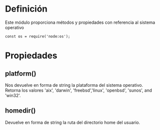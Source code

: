 # Definición 
Este módulo proporciona métodos y propiedades con referencia al sistema operativo

```
const os = require('node:os');
```

# Propiedades

## platform()
Nos devuelve en forma de string la plataforma del sistema operativo.
Retorna los valores 'aix', 'darwin', 'freebsd','linux', 'openbsd', 'sunos', and 'win32'.

## homedir()
Devuelve en forma de string la ruta del directorio home del usuario.